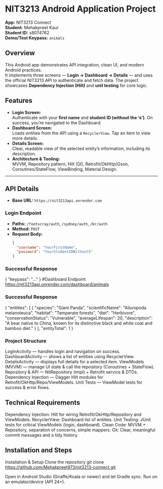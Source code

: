 # NIT3213 Android Application Project

**App:** NIT3213 Connect  
**Student:** Mehakpreet Kaur  
**Student ID:** s8074762  
**Demo/Test Keypass:** `animals`

## Overview
This Android app demonstrates API integration, clean UI, and modern Android practices.  
It implements three screens — **Login → Dashboard → Details** — and uses the official NIT3213 API to authenticate and fetch data. The project showcases **Dependency Injection (Hilt)** and **unit testing** for core logic.

## Features
- **Login Screen:**  
  Authenticate with your **first name** and **student ID (without the ‘s’)**. On success, you’re navigated to the Dashboard.
- **Dashboard Screen:**  
  Loads entities from the API using a `RecyclerView`. Tap an item to view more details.
- **Details Screen:**  
  Clear, readable view of the selected entity’s information, including its description.
- **Architecture & Tooling:**  
  MVVM, Repository pattern, Hilt (DI), Retrofit/OkHttp/Gson, Coroutines/StateFlow, ViewBinding, Material Design.

---

## API Details
- **Base URL:** `https://nit3213api.onrender.com`

### Login Endpoint
- **Paths:** `/footscray/auth`, `/sydney/auth`, `/br/auth`
- **Method:** `POST`
- **Request Body:**
  ```json
  {
    "username": "YourFirstName",
    "password": "YourStudentIDWithoutS"
  }
### Successful Response
{
"keypass": "..."
}
#Dashboard Endpoint
https://nit3213api.onrender.com/dashboard/animals
### Successful Response
{
"entities": [
{
"species": "Giant Panda",
"scientificName": "Ailuropoda melanoleuca",
"habitat": "Temperate forests",
"diet": "Herbivore",
"conservationStatus": "Vulnerable",
"averageLifespan": 20,
"description": "A bear native to China, known for its distinctive black and white coat and bamboo diet."
}
],
"entityTotal": 1
}
### Project Structure

LoginActivity — handles login and navigation on success.
DashboardActivity — shows a list of entities using RecyclerView.
DetailsActivity — displays full details for a selected item.
ViewModels (MVVM) — manage UI state & call the repository (Coroutines + StateFlow).
Repository & API — NitRepository (impl) + Retrofit service & DTOs.
Dependency Injection — Dagger Hilt modules for Retrofit/OkHttp/Repo/ViewModels.
Unit Tests — ViewModel tests for success & error flows.

## Technical Requirements
Dependency Injection: Hilt for wiring Retrofit/OkHttp/Repository and ViewModels.
RecyclerView: Dashboard list of entities.
Unit Testing: JUnit tests for critical ViewModels (login, dashboard).
Clean Code: MVVM + Repository, separation of concerns, simple mappers.
Git: Clear, meaningful commit messages and a tidy history.

## Installation and Steps
Installation & Setup
Clone the repository
git clone https://github.com/Mehakpreet973/nit3213-connect.git

Open in Android Studio (Giraffe/Koala or newer) and let Gradle sync.
Run on an emulator/device (API 24+).
